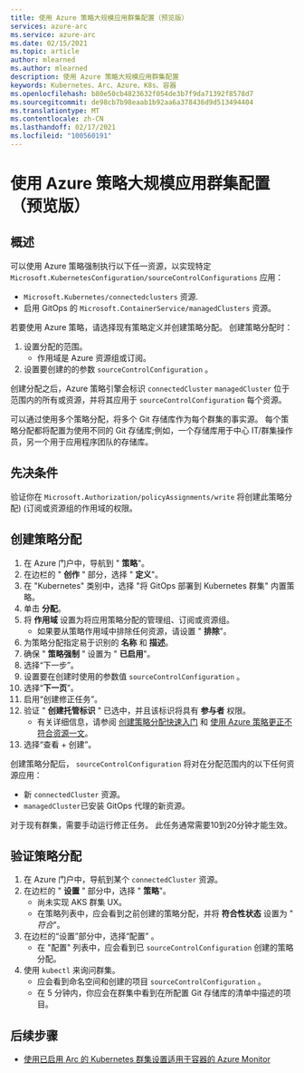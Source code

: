 ```yaml
---
title: 使用 Azure 策略大规模应用群集配置（预览版）
services: azure-arc
ms.service: azure-arc
ms.date: 02/15/2021
ms.topic: article
author: mlearned
ms.author: mlearned
description: 使用 Azure 策略大规模应用群集配置
keywords: Kubernetes、Arc、Azure、K8s、容器
ms.openlocfilehash: b80e50cb4823632f054de3b7f9da71392f8578d7
ms.sourcegitcommit: de98cb7b98eaab1b92aa6a378436d9d513494404
ms.translationtype: MT
ms.contentlocale: zh-CN
ms.lasthandoff: 02/17/2021
ms.locfileid: "100560191"
---
```

# <a name="use-azure-policy-to-apply-cluster-configurations-at-scale-preview"></a>使用 Azure 策略大规模应用群集配置（预览版）

## <a name="overview"></a>概述

可以使用 Azure 策略强制执行以下任一资源，以实现特定 `Microsoft.KubernetesConfiguration/sourceControlConfigurations` 应用：
*  `Microsoft.Kubernetes/connectedclusters` 资源.
* 启用 GitOps 的 `Microsoft.ContainerService/managedClusters` 资源。 

若要使用 Azure 策略，请选择现有策略定义并创建策略分配。 创建策略分配时：
1. 设置分配的范围。
    * 作用域是 Azure 资源组或订阅。 
2. 设置要创建的的参数 `sourceControlConfiguration` 。 

创建分配之后，Azure 策略引擎会标识 `connectedCluster` `managedCluster` 位于范围内的所有或资源，并将其应用于 `sourceControlConfiguration` 每个资源。

可以通过使用多个策略分配，将多个 Git 存储库作为每个群集的事实源。 每个策略分配都将配置为使用不同的 Git 存储库;例如，一个存储库用于中心 IT/群集操作员，另一个用于应用程序团队的存储库。

## <a name="prerequisite"></a>先决条件

验证你在 `Microsoft.Authorization/policyAssignments/write` 将创建此策略分配)  (订阅或资源组的作用域的权限。

## <a name="create-a-policy-assignment"></a>创建策略分配

1. 在 Azure 门户中，导航到 " **策略**"。
1. 在边栏的 " **创作** " 部分，选择 " **定义**"。
1. 在 "Kubernetes" 类别中，选择 "将 GitOps 部署到 Kubernetes 群集" 内置策略。 
1. 单击 **分配**。
1. 将 **作用域** 设置为将应用策略分配的管理组、订阅或资源组。
    * 如果要从策略作用域中排除任何资源，请设置 " **排除**"。
1. 为策略分配指定易于识别的 **名称** 和 **描述**。
1. 确保 " **策略强制** " 设置为 " **已启用**"。
1. 选择“下一步”。
1. 设置要在创建时使用的参数值 `sourceControlConfiguration` 。
1. 选择“**下一页**”。
1. 启用“创建修正任务”。
1. 验证 " **创建托管标识** " 已选中，并且该标识将具有 **参与者** 权限。 
    * 有关详细信息，请参阅 [创建策略分配快速入门](../../governance/policy/assign-policy-portal.md) 和 [使用 Azure 策略更正不符合资源一文](../../governance/policy/how-to/remediate-resources.md)。
1. 选择“查看 + 创建”。

创建策略分配后， `sourceControlConfiguration` 将对在分配范围内的以下任何资源应用：
* 新 `connectedCluster` 资源。
* `managedCluster`已安装 GitOps 代理的新资源。 

对于现有群集，需要手动运行修正任务。 此任务通常需要10到20分钟才能生效。

## <a name="verify-a-policy-assignment"></a>验证策略分配

1. 在 Azure 门户中，导航到某个 `connectedCluster` 资源。
1. 在边栏的 " **设置** " 部分中，选择 " **策略**"。 
    * 尚未实现 AKS 群集 UX。
    * 在策略列表中，应会看到之前创建的策略分配，并将 **符合性状态** 设置为 " *符合*"。
1. 在边栏的“设置”部分中，选择“配置” 。
    * 在 "配置" 列表中，应会看到已 `sourceControlConfiguration` 创建的策略分配。
1. 使用 `kubectl` 来询问群集。 
    * 应会看到命名空间和创建的项目 `sourceControlConfiguration` 。
    * 在 5 分钟内，你应会在群集中看到在所配置 Git 存储库的清单中描述的项目。

## <a name="next-steps"></a>后续步骤

* [使用已启用 Arc 的 Kubernetes 群集设置适用于容器的 Azure Monitor](../../azure-monitor/insights/container-insights-enable-arc-enabled-clusters.md)
